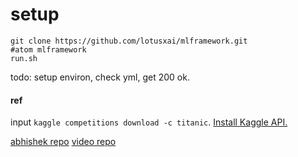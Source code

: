 # setup

```
git clone https://github.com/lotusxai/mlframework.git
#atom mlframework
run.sh
```
todo: setup environ, check yml, get 200 ok.

#### ref
input `kaggle competitions download -c titanic`. [Install Kaggle API.](https://github.com/Kaggle/kaggle-api)

[abhishek repo](https://github.com/abhishekkrthakur/mlframework)
[video repo](https://www.youtube.com/watch?v=ArygUBY0QXw&feature=youtu.be)
